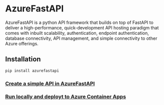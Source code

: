 # AzureFastAPI
AzureFastAPI is a python API framework that builds on top of FastAPI to deliver a high-performance, quick-development API hosting paradigm that comes with inbuilt scalability, authentication, endpoint authentication, database connectivity, API management, and simple connectivity to other Azure offerings.

## Installation
```bash
pip install azurefastapi
```

### [Create a simple API in AzureFastAPI](docs.md)

### [Run locally and deployt to Azure Container Apps](Instructions.md)
